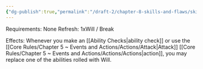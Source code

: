 ```yaml
---
{"dg-publish":true,"permalink":"/draft-2/chapter-8-skills-and-flaws/skill-list/will/rank-3/flash-of-will/"}
---
```


Requirements: None
Refresh: 1xWill / Break

Effects:
Whenever you make an [[Ability Checks\|ability check]] or use the [[Core Rules/Chapter 5 ~ Events and Actions/Actions/Attack\|Attack]] [[Core Rules/Chapter 5 ~ Events and Actions/Actions/Actions\|action]], you may replace one of the abilities rolled with Will. 